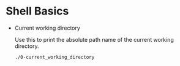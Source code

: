 # Shell Basics

- Current working directory

  Use this to print the absolute path name of the current working directory.  

  ```bash
  ./0-current_working_directory
  ```
